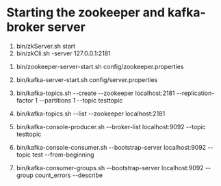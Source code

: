 # Starting the zookeeper and kafka-broker server

<!-- To pre-start a zookeeper server before kafka-->
1. bin/zkServer.sh start
2. bin/zkCli.sh -server 127.0.0.1:2181

<!-- start zookeeper server from kafka folder itself -->
1. bin/zookeeper-server-start.sh config/zookeeper.properties
 

<!-- start the kafka broker server -->
2. bin/kafka-server-start.sh config/server.properties

<!-- Create a new topic in the broker server named testtopic -->
 3. bin/kafka-topics.sh --create --zookeeper localhost:2181 --replication-factor 1 --partitions 1 --topic testtopic

<!-- List topics -->
 4. bin/kafka-topics.sh --list --zookeeper localhost:2181

<!-- 5. Start console producer -->
 5. bin/kafka-console-producer.sh --broker-list localhost:9092 --topic testtopic

<!-- Start console consumer  -->
 6. bin/kafka-console-consumer.sh --bootstrap-server localhost:9092 --topic test --from-beginning

 <!-- See consumer group information in a kafka broker -->
 7. bin/kafka-consumer-groups.sh --bootstrap-server localhost:9092 --group count_errors --describe
